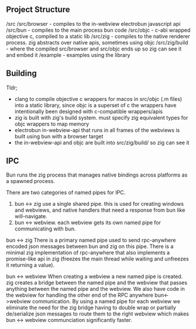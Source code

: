 ## Project Structure

/src
/src/browser - compiles to the in-webview electrobun javascript api
/src/bun - compiles to the main process bun code
/src/objc - c-abi wrapped objective c, compiled to a static lib
/src/zig - compiles to the native renderer process. zig abstracts over native apis, sometimes using objc
/src/zig/build - where the compiled src/browser and src/objc ends up so zig can see it and embed it
/example - examples using the library

## Building

Tldr;

- clang to compile objective c wrappers for macos in src/objc (.m files) into a static library, since objc is a superset of c the wrappers have intentionally been designed with c-compatible wrappers/apis
- zig is built with zig's build system. must specify zig equivalent types for objc wrappers to map memory
- electrobun in-webview-api that runs in all frames of the webviews is built using bun with a browser target
- the in-webview-api and objc are built into src/zig/build/ so zig can see it

## IPC

Bun runs the zig process that manages native bindings across platforms as a spawned process.

There are two categories of named pipes for IPC.

1. bun <-> zig use a single shared pipe. this is used for creating windows and webviews, and native handlers that need a response from bun like will-navigate.
2. bun <-> webview. each webview gets its own named pipe for communicating with bun.

bun <-> zig
There is a primary named pipe used to send rpc-anywhere encoded json messages between bun and zig on this pipe. There is a minimal zig implementation of rpc-anywhere that also implements a promise-like api in zig (freezes the main thread while waiting and unfreezes it returning a value).

bun <-> webview
When creating a webview a new named pipe is created. zig creates a bridge between the named pipe and the webview that passes anything between the named pipe and the webview. We also have code in the webview for handling the other end of the RPC anywhere bun<->webview communication. By using a named pipe for each webview we eliminate the need for the zig bridge having to double wrap or partially de/serialize json messages to route them to the right webview which makes bun <-> webview communciation significantly faster.
